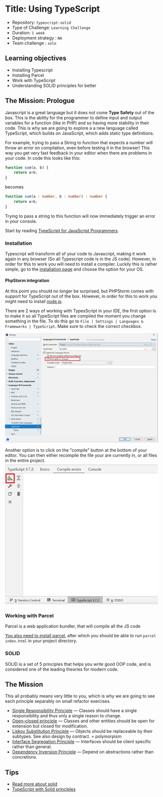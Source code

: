 # Title: Using TypeScript

- Repository: `typescript-solid`
- Type of Challenge: `Learning Challenge`
- Duration: `1 week`
- Deployment strategy : `NA`
- Team challenge : `solo`

## Learning objectives
- Installing Typescript
- Installing Parcel
- Work with TypeScript
- Understanding SOLID principles for better

## The Mission: Prologue
Javascript is a great language but it does not come **Type Safety** out of the box. This is the ability for the programmer to define input and output variables for a function (like in PHP) and so having more stability in their code.
This is why we are going to explore a a new language called TypeScript, which builds on JavaScript, which adds static type definitions.

For example, trying to pass a String to function that expects a number will throw an error on compilation, even before testing it in the browser! This way you get very fast feedback in your editor when there are problems in your code.
In code this looks like this:

```javascript
function sum(a, b) {
    return a+b;
}
```

becomes

```typescript
function sum(a : number, b : number) : number {
    return a+b;
}
```

Trying to pass a string to this function will now immediately trigger an error in your console.

Start by reading [TypeScript for JavaScript Programmers](https://www.typescriptlang.org/docs/handbook/typescript-in-5-minutes.html).

### Installation
Typescript will transform all of your code to Javascript, making it work again in any browser (So all Typescript code is in the JS code). However, in order for this to work you will need to install a compiler.
Luckily this is rather simple, go to the [installation page](https://www.typescriptlang.org/download) and choose the option for your OS. 

#### PhpStorm integration
At this point you should no longer be surprised, but PHPStorm comes with support for TypeScript out of the box. However, in order for this to work you might need to install [node.js](https://nodejs.org/en/).

There are 2 ways of working with TypesScript in your IDE, the first option is to make it so all TypeScript files are compiled the moment you change something in the file.
To do this go to ```File | Settings | Languages & Frameworks | TypeScript```. Make sure to check the correct checkbox.

![install-phpstorm-on-change](install-phpstorm-1.png)

Another option is to click on the "compile" button at the bottom of your editor. You can then either recompile the file your are currently in, or all files in the entire project.
![install-phpstorm-compile-button](install-phpstorm-2.png)

### Working with Parcel
Parcel is a web application bundler, that will compile all the JS code

[You also need to install parcel](https://parceljs.org/getting-started/webapp/), after which you should be able to run `parcel index.html` in your project directory.

### SOLID
SOLID is a set of 5 principles that helps you write good OOP code, and is considered one of the leading theories for modern code.

## The Mission
This all probably means very little to you, which is why we are going to see each principle separably on small refactor exercises.

* [Single Responsibility Principle](SOLID/0.S/readme.md) — Classes should have a single responsibility and thus only a single reason to change.
* [Open–closed principle](SOLID/1.O/readme.md) — Classes and other entities should be open for extension but closed for modification.
* [Liskov Substitution Principle](SOLID/2.L/readme.md) — Objects should be replaceable by their subtypes. See also design by contract. = polymorpism
* [Interface Segregation Principle](SOLID/3.I/readme.md) — Interfaces should be client specific rather than general.
* [Dependency Inversion Principle](SOLID/4.D/readme.md) — Depend on abstractions rather than concretions.

## Tips
- [Read more about solid](https://medium.com/@severinperez/maintainable-code-and-the-open-closed-principle-b088c737262)
- [TypeScript with Solid principles](https://itnext.io/brutally-solid-typescript-ba745585f440)




